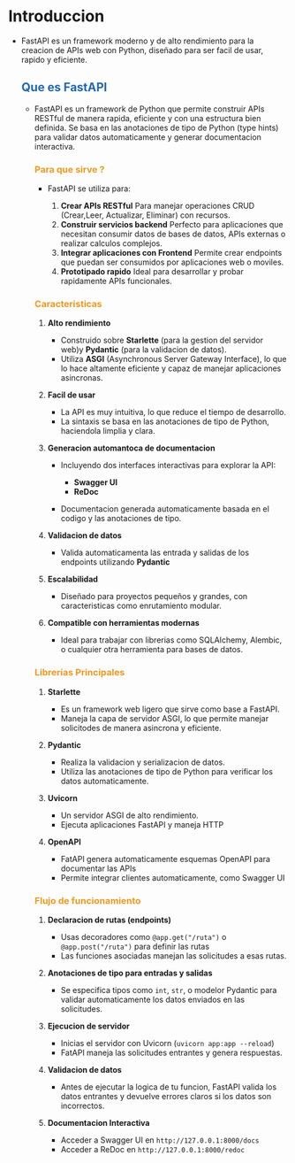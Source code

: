 # Introduccion

* FastAPI es un framework moderno y de alto rendimiento para la creacion de APIs web con Python, diseñado para ser facil de usar, rapido y eficiente.

    ## <span style="color:#2168b0">Que es FastAPI</span>
    
    * FastAPI es un framework de Python que permite construir APIs RESTful de manera rapida, eficiente y con una estructura bien definida. Se basa en las anotaciones de tipo de Python (type hints) para validar datos automaticamente y generar documentacion interactiva.
    
        ### <span style="color:#f39921">Para que sirve ?</span>
    
        * FastAPI se utiliza para:
    
            1. **Crear APIs RESTful** Para manejar operaciones CRUD (Crear,Leer, Actualizar, Eliminar) con recursos.
            2. **Construir servicios backend** Perfecto para aplicaciones que necesitan consumir datos de bases de datos, APIs externas o realizar calculos complejos.
            3. **Integrar aplicaciones con Frontend** Permite crear endpoints que puedan ser consumidos por aplicaciones web o moviles.
            4. **Prototipado rapido** Ideal para desarrollar y probar rapidamente APIs funcionales.
        

        ### <span style="color:#f39921">Caracteristicas</span>
        
        1. **Alto rendimiento**
            * Construido sobre **Starlette** (para la gestion del servidor web)y **Pydantic** (para la validacion de datos).
            * Utiliza **ASGI** (Asynchronous Server Gateway Interface), lo que lo hace altamente eficiente y capaz de manejar aplicaciones asincronas.
            
        2. **Facil de usar**
            * La API es muy intuitiva, lo que reduce el tiempo de desarrollo.
            * La sintaxis se basa en las anotaciones de tipo de Python, haciendola limplia y clara.
            
        3. **Generacion automantoca de documentacion**
            * Incluyendo dos interfaces interactivas para explorar la API:
                * **Swagger UI**
                * **ReDoc**
                
            * Documentacion generada automaticamente basada en el codigo y las anotaciones de tipo.
            
        4. **Validacion de datos** 
            * Valida automaticamenta las entrada y salidas de los endpoints utilizando **Pydantic**
        
        5. **Escalabilidad**
            * Diseñado para proyectos pequeños y grandes, con caracteristicas como enrutamiento modular.
            
        7. **Compatible con herramientas modernas**           
            * Ideal para trabajar con librerias como SQLAlchemy, Alembic, o cualquier otra herramienta para bases de datos.
            
        ### <span style="color:#f39921">Librerias Principales</span>
        
        1. **Starlette**
            * Es un framework web ligero que sirve como base a FastAPI.
            * Maneja la capa de servidor ASGI, lo que permite manejar solicitodes de manera asincrona y eficiente.
            
        2. **Pydantic**
            * Realiza la validacion y serializacion de datos.
            * Utiliza las anotaciones de tipo de Python para verificar los datos automaticamente.
            
        3. **Uvicorn**
            * Un servidor ASGI de alto rendimiento.
            * Ejecuta aplicaciones FastAPI y maneja HTTP
            
        4. **OpenAPI**
            * FatAPI genera automaticamente esquemas OpenAPI para documentar las APIs
            * Permite integrar clientes automaticamente, como Swagger UI
            
        ### <span style="color:#f39921">Flujo de funcionamiento</span>
        
        1. **Declaracion de rutas (endpoints)**
            * Usas decoradores como `@app.get("/ruta")`  o `@app.post("/ruta")` para definir las rutas
            * Las funciones asociadas manejan las solicitudes a esas rutas.
            
        2. **Anotaciones de tipo para entradas y salidas** 
            * Se especifica tipos como `int`, `str`, o modelor Pydantic para validar automaticamente los datos enviados en las solicitudes.
            
        3. **Ejecucion de servidor**
            * Inicias el servidor con Uvicorn (`uvicorn app:app --reload`)
            * FatAPI maneja las solicitudes entrantes y genera respuestas.
            
        4. **Validacion de datos** 
            * Antes de ejecutar la logica de tu funcion, FastAPI valida los datos entrantes y devuelve errores claros si los datos son incorrectos.
           
        5. **Documentacion Interactiva**
            * Acceder a Swagger UI en `http://127.0.0.1:8000/docs`
            * Acceder a ReDoc en `http://127.0.0.1:8000/redoc`
                      
    